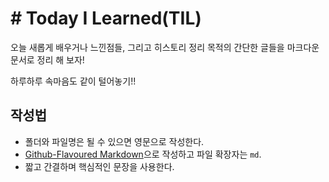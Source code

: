# # Today I Learned(TIL)
오늘 새롭게 배우거나 느낀점들, 그리고 히스토리 정리 목적의 간단한 글들을 마크다운 문서로 정리 해 보자!

하루하루 속마음도 같이 털어놓기!!

## 작성법 
- 폴더와 파일명은 될 수 있으면 영문으로 작성한다.  
- [Github-Flavoured Markdown](https://guides.github.com/features/mastering-markdown/)으로 작성하고 파일 확장자는 `md`.  
- 짧고 간결하며 핵심적인 문장을 사용한다.
